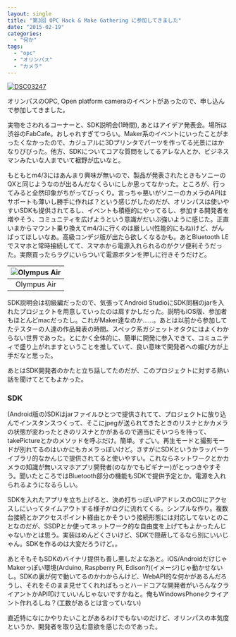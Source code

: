 ```yaml
---
layout: single
title: "第3回 OPC Hack & Make Gathering に参加してきました"
date: "2015-02-19"
categories: 
  - "何か"
tags: 
  - "opc"
  - "オリンパス"
  - "カメラ"
---
```


[![DSC03247](https://blog.naotaco.com/assets/images/posts/2015/02/DSC03247-1024x682.jpg)](https://blog.naotaco.com/assets/images/posts/2015/02/DSC03247.jpg)

オリンパスのOPC, Open platform cameraのイベントがあったので、申し込んで参加してきました。

実物をさわれるコーナーと、SDK説明会(1時間), あとはアイデア発表会。場所は渋谷のFabCafe。おしゃれすぎてつらい。Maker系のイベントにいったことがまったくなかったので、カジュアルに3Dプリンタでパーツを作ってる光景にはかなりびびった。他方、SDKについてコアな質問をしてるアレな人とか、ビジネスマンみたいな人までいて裾野が広いなと。

もともとm4/3にはあんまり興味が無いので、製品が発表されたときもソニーのQXと同じようなのが出るんだなくらいにしか思ってなかった。ところが、行ってみると全然印象がちがってびっくり。言っちゃ悪いがソニーのカメラのAPIはサポートも薄いし勝手に作れば？という感じがしたのだが、オリンパスは使いやすいSDKも提供されてるし、イベントも積極的にやってるし、参加する開発者を増やそう、コミュニティを広げようという意識がだいぶ強いように感じた。正直いまからマウント乗り換えてm4/3に行くのは厳しい(性能的にもね)けど、がんばってほしいなあ。高級コンデジ版が出たら欲しくなるかも。あとBluetooth LEでスマホと常時接続してて、スマホから電源入れられるのがクソ便利そうだった。実際買ったらラグにいらついて電源ボタンを押しに行きそうだけど。

| ![Olympus Air](https://blog.naotaco.com/assets/images/posts/2015/02/DSC03239-400x267.jpg) |
|:--:|
|  Olympus Air |

SDK説明会は初級編だったので、気張ってAndroid StudioにSDK同梱のjarを入れたプロジェクトを用意していったのは肩すかしだった。説明もiOS版、参加者もほとんどmacだったし。これがMaker達なのか……。あとは以前から参加してたテスターの人達の作品発表の時間。スペック系ガジェットオタクにはよくわからない世界であった。とにかく全体的に、簡単に開発に参入できて、コミュニティで盛り上がれますということを推していて、良い意味で開発者への媚び方が上手だなと思った。

あとはSDK開発者のかたと立ち話してたのだが、このプロジェクトに対する熱い話を聞けてとてもよかった。

### SDK

(Android版の)SDKはjarファイルひとつで提供されてて、プロジェクトに放り込んでインスタンスつくって、そこにjpegが送られてきたときのリスナとかカメラの状態が変わったときのリスナとかがあるので適当にそいつらを待って、takePictureとかのメソッドを呼ぶだけ。簡単。すごい。再生モードと撮影モードが別れてるのはいかにもカメラっぽいけど。さすがにSDKというかラッパーライブラリ的なかんじで提供されてると使いやすい。これならネットワークとかカメラの知識が無いスマホアプリ開発者(のなかでもビギナー)がとっつきやすそう。聞いたところではBluetooth部分の機能もSDKで提供予定とか。電源を入れられるようになるらしい。

SDKを入れたアプリを立ち上げると、決め打ちっぽいIPアドレスのCGIにアクセスしにいってタイムアウトする様子がログに流れてくる。シンプルな作り。複数台接続とかアクセスポイント経由とかそういう接続形態には対応してないとのことなのだが、SSDPとか使ってネットワーク的な自由度を上げてもよかったんじゃないかとは思う。実装はめんどくさいけど、SDKで隠蔽してるなら別にいいじゃん。SDKを作るのは大変だろうけど。。

あとそもそもSDKのバイナリ提供も善し悪しだよなあと。iOS/AndroidだけじゃMakerっぽい環境(Arduino, Raspberry Pi, Edison?)(イメージ)じゃ動かせないし。SDKの裏が何で動いてるのかわからんけど、WebAPI的な何かがあるんだろうし、それをそのまま見せてくれればもっとハードコアな開発者がいろんなクライアントかAPI叩けていいんじゃないですかねと。俺もWindowsPhoneクライアント作れるしね？(工数があるとは言っていない)

直近特になにかやりたいことがあるわけでもないのだけど、オリンパスの本気度というか、開発者を取り込む意欲を感じたのであった。

